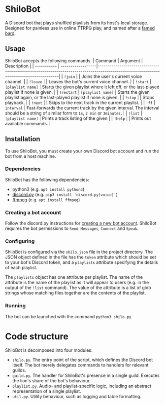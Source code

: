 # ShiloBot

A Discord bot that plays shuffled playlists from its host's local storage. Designed for painless use in online TTRPG play, and named after a [famed bard](https://www.dmsguild.com/product/190946/Shilo-the-Buff).

## Usage
ShiloBot accepts the following commands.
| Command     | Argument          | Description                                                                                                                            |
| ----------- | ------------------|----------------------------------------------------------------------------------------------------------------------------------------|
| `!join`     |                   | Joins the user's current voice channel.                                                                                                |
| `!leave`    |                   | Leaves the bot's current voice channel.                                                                                                |
| `!start`    | `[playlist name]` | Starts the given playlist where it left off, or the last-played playlist if none is given.                                             |
| `!restart`  | `[playlist name]` | Starts the given playlist again, or the last-played playlist if none is given.                                                         |
| `!stop`     |                   | Stops playback.                                                                                                                        |
| `!next`     |                   | Skips to the next track in the current playlist.                                                                                       |
| `!ff`       | `interval`        | Fast-forwards the current track by the given interval. The interval should be a string of similar form to `1s`, `2 min` or `3minutes`. |
| `!list`     | `[playlist name]` | Prints a track listing of the given                                                                                                    |
| `!help`     |                   | Prints out available commands.                                                                                                         |
## Installation
To use ShiloBot, you must create your own Discord bot account and run the bot from a host machine.

### Dependencies
ShiloBot has the following dependencies:
  - python3 (e.g. `apt install python3`)
  - [discord.py](https://discordpy.readthedocs.io/en/stable/) (e.g. `pip3 install 'discord.py[voice]'`)
  - [ffmpeg](https://ffmpeg.org/) (e.g. `apt install ffmpeg`)

### Creating a bot account
Follow the discord.py instructions for [creating a new bot account](https://discordpy.readthedocs.io/en/stable/discord.html). ShiloBot requires the bot permissions to `Send Messages`, `Connect` and `Speak`.

### Configuring
ShiloBot is configured via the `shilo.json` file in the project directory. The JSON object defined in the file has the `token` attribute which should be set to your bot's Discord token, and a `playlists` attribute specifying the details of each playlist.

The `playlists` object has one attribute per playlist. The name of the attribute is the name of the playlist as it will appear to users (e.g. in the output of the `!list` command). The value of the attribute is a list of glob strings whose matching files together are the contents of the playlist.

### Running
The bot can be launched with the command `python3 shilo.py`.

# Code structure
ShiloBot is decomposed into four modules:
  - `shilo.py`. The entry point of the script, which defines the Discord bot itself. The bot merely delegates commands to handlers for relevant guilds.
  - `guild.py`. The handler for ShiloBot's presence in a single guild. Executes the lion's share of the bot's behaviour.
  - `playlist.py`. Audio- and playlist-specific logic, including an abstract representation of a single playlist.
  - `util.py`. Utility behaviour, such as logging and table formatting.
